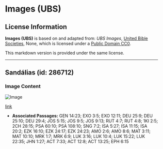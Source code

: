 # Images (UBS)

## License Information

**Images (UBS)** is based on and adapted from: _UBS Images_, [United Bible Societies](https://unitedbiblesocieties.org/), None, which is licensed under a [Public Domain CC0](https://creativecommons.org/public-domain/cc0/).

This markdown version is provided under the same license.



--------------------------------

## Sandálias (id: 286712)

### Image Content

![Image](https://cdn.aquifer.bible/aquifer-content/resources/Media/WEB-0507_sandals.jpg)

[link](https://cdn.aquifer.bible/aquifer-content/resources/Media/WEB-0507_sandals.jpg)

* **Associated Passages:** GEN 14:23; EXO 3:5; EXO 12:11; DEU 25:9; DEU 25:10; DEU 29:4; JOS 5:15; JOS 9:5; JOS 9:13; RUT 4:7; RUT 4:8; 1KI 2:5; 2CH 28:15; PSA 60:10; PSA 108:10; SNG 7:2; ISA 5:27; ISA 11:15; ISA 20:2; EZK 16:10; EZK 24:17; EZK 24:23; AMO 2:6; AMO 8:6; MAT 3:11; MAT 10:10; MRK 1:7; MRK 6:9; LUK 3:16; LUK 10:4; LUK 15:22; LUK 22:35; JHN 1:27; ACT 7:33; ACT 12:8; ACT 13:25; EPH 6:15

